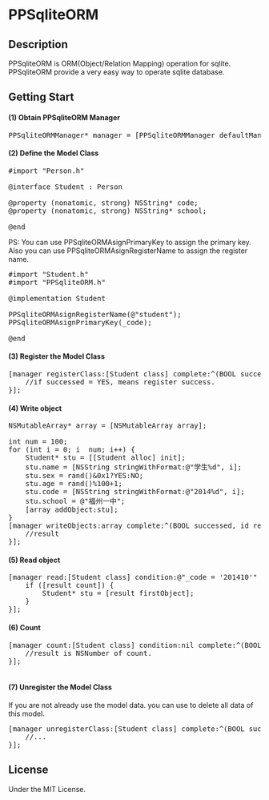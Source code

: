# PPSqliteORM

## Description
	
PPSqliteORM is ORM(Object/Relation Mapping) operation for sqlite. PPSqliteORM provide a very easy way to operate sqlite database.

## Getting Start
#### (1) Obtain PPSqliteORM Manager
<pre>
PPSqliteORMManager* manager = [PPSqliteORMManager defaultManager];
</pre>
#### (2) Define the Model Class
<pre>
#import "Person.h"

@interface Student : Person

@property (nonatomic, strong) NSString* code;
@property (nonatomic, strong) NSString* school;

@end
</pre>
PS: You can use PPSqliteORMAsignPrimaryKey to assign the primary key. Also you can use PPSqliteORMAsignRegisterName to assign the register name.

<pre>
#import "Student.h"
#import "PPSqliteORM.h"

@implementation Student

PPSqliteORMAsignRegisterName(@"student");
PPSqliteORMAsignPrimaryKey(_code);

@end
</pre>

#### (3) Register the Model Class
<pre>
[manager registerClass:[Student class] complete:^(BOOL successed, id result) {
	//if successed = YES, means register success.
}];
</pre>

#### (4) Write object
<pre>
NSMutableArray* array = [NSMutableArray array];

int num = 100;
for (int i = 0; i  num; i++) {
    Student* stu = [[Student alloc] init];
    stu.name = [NSString stringWithFormat:@"学生%d", i];
    stu.sex = rand()&0x1?YES:NO;
    stu.age = rand()%100+1;
    stu.code = [NSString stringWithFormat:@"2014%d", i];
    stu.school = @"福州一中";
    [array addObject:stu];
}
[manager writeObjects:array complete:^(BOOL successed, id result) {
    //result
}];
</pre>

#### (5) Read object
<pre>
[manager read:[Student class] condition:@"_code = '201410'" complete:^(BOOL successed, id result) {
	if ([result count]) {
    	Student* stu = [result firstObject];
    }
}];
</pre>

#### (6) Count
<pre>
[manager count:[Student class] condition:nil complete:^(BOOL successed, id result) {
    //result is NSNumber of count.
}];

</pre>

#### (7) Unregister the Model Class
If you are not already use the model data. you can use to delete all data of this model.
<pre>
[manager unregisterClass:[Student class] complete:^(BOOL successed, id result) {
	//...
}];
</pre>

## License

Under the MIT License.

